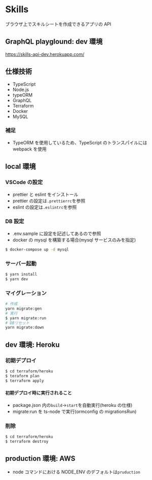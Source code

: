 # Skills

ブラウザ上でスキルシートを作成できるアプリの API

## GraphQL playglound: dev 環境

https://skills-api-dev.herokuapp.com/

## 仕様技術

- TypeScript
- Node.js
- typeORM
- GraphQL
- Terraform
- Docker
- MySQL

### 補足

- TypeORM を使用しているため、TypeScript のトランスパイルには webpack を使用

## local 環境

### VSCode の設定

- prettier と eslint をインストール
- prettier の設定は`.prettierrc`を参照
- eslint の設定は`.eslintrc`を参照

### DB 設定

- .env.sample に設定を記述してあるので参照
- docker の mysql を構築する場合(mysql サービスのみを指定)

```sh
$ docker-compose up -d mysql
```

### サーバー起動

```sh
$ yarn install
$ yarn dev
```

### マイグレーション

```sh
# 作成
yarn migrate:gen
# 実行
$ yarn migrate:run
# DBリセット
yarn migrate:down
```

## dev 環境: Heroku

### 初期デプロイ

```sh
$ cd terraform/heroku
$ teraform plan
$ terraform apply
```

#### 初期デプロイ時に実行されること

- package.json 内の`build`->`start`を自動実行(heroku の仕様)
- migrate:run を ts-node で実行(ormconfig の migrationsRun)

### 削除

```sh
$ cd terraform/heroku
$ terraform destroy
```

## production 環境: AWS

- node コマンドにおける NODE_ENV のデフォルトは`pruduction`
